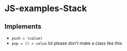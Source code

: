 # JS-examples-Stack

## Implements
* `push = (value)`
* `pop = () > value`
lol please don't make a class like this